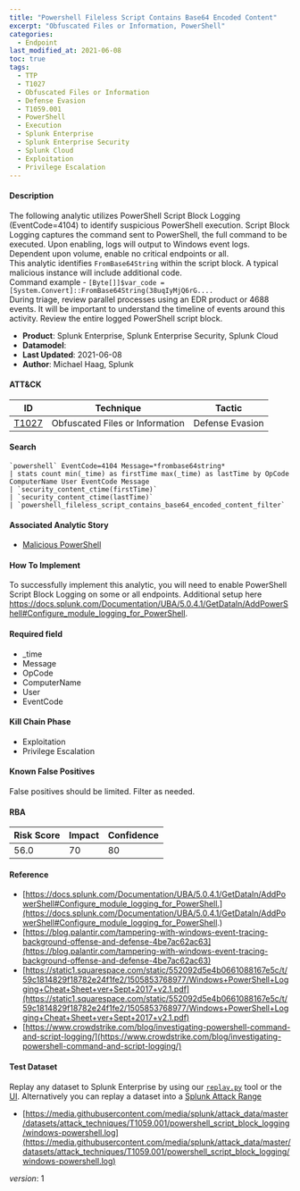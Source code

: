 ```yaml
---
title: "Powershell Fileless Script Contains Base64 Encoded Content"
excerpt: "Obfuscated Files or Information, PowerShell"
categories:
  - Endpoint
last_modified_at: 2021-06-08
toc: true
tags:
  - TTP
  - T1027
  - Obfuscated Files or Information
  - Defense Evasion
  - T1059.001
  - PowerShell
  - Execution
  - Splunk Enterprise
  - Splunk Enterprise Security
  - Splunk Cloud
  - Exploitation
  - Privilege Escalation
---
```




#### Description

The following analytic utilizes PowerShell Script Block Logging (EventCode=4104) to identify suspicious PowerShell execution. Script Block Logging captures the command sent to PowerShell, the full command to be executed. Upon enabling, logs will output to Windows event logs. Dependent upon volume, enable no critical endpoints or all. \
This analytic identifies `FromBase64String` within the script block. A typical malicious instance will include additional code. \
Command example - `[Byte[]]$var_code = [System.Convert]::FromBase64String(38uqIyMjQ6rG....` \
During triage, review parallel processes using an EDR product or 4688 events. It will be important to understand the timeline of events around this activity. Review the entire logged PowerShell script block.

- **Product**: Splunk Enterprise, Splunk Enterprise Security, Splunk Cloud
- **Datamodel**: 
- **Last Updated**: 2021-06-08
- **Author**: Michael Haag, Splunk


#### ATT&CK

| ID          | Technique   | Tactic       |
| ----------- | ----------- |--------------|
| [T1027](https://attack.mitre.org/techniques/T1027/) | Obfuscated Files or Information | Defense Evasion || [T1059.001](https://attack.mitre.org/techniques/T1059/001/) | PowerShell | Execution |


#### Search

```
`powershell` EventCode=4104 Message=*frombase64string* 
| stats count min(_time) as firstTime max(_time) as lastTime by OpCode ComputerName User EventCode Message 
| `security_content_ctime(firstTime)` 
| `security_content_ctime(lastTime)` 
| `powershell_fileless_script_contains_base64_encoded_content_filter`
```

#### Associated Analytic Story
* [Malicious PowerShell](_stories/malicious_powershell)


#### How To Implement
To successfully implement this analytic, you will need to enable PowerShell Script Block Logging on some or all endpoints. Additional setup here https://docs.splunk.com/Documentation/UBA/5.0.4.1/GetDataIn/AddPowerShell#Configure_module_logging_for_PowerShell.

#### Required field
* _time
* Message
* OpCode
* ComputerName
* User
* EventCode


#### Kill Chain Phase
* Exploitation
* Privilege Escalation


#### Known False Positives
False positives should be limited. Filter as needed.



#### RBA

| Risk Score  | Impact      | Confidence   |
| ----------- | ----------- |--------------|
| 56.0 | 70 | 80 |



#### Reference

* [https://docs.splunk.com/Documentation/UBA/5.0.4.1/GetDataIn/AddPowerShell#Configure_module_logging_for_PowerShell.](https://docs.splunk.com/Documentation/UBA/5.0.4.1/GetDataIn/AddPowerShell#Configure_module_logging_for_PowerShell.)
* [https://blog.palantir.com/tampering-with-windows-event-tracing-background-offense-and-defense-4be7ac62ac63](https://blog.palantir.com/tampering-with-windows-event-tracing-background-offense-and-defense-4be7ac62ac63)
* [https://static1.squarespace.com/static/552092d5e4b0661088167e5c/t/59c1814829f18782e24f1fe2/1505853768977/Windows+PowerShell+Logging+Cheat+Sheet+ver+Sept+2017+v2.1.pdf](https://static1.squarespace.com/static/552092d5e4b0661088167e5c/t/59c1814829f18782e24f1fe2/1505853768977/Windows+PowerShell+Logging+Cheat+Sheet+ver+Sept+2017+v2.1.pdf)
* [https://www.crowdstrike.com/blog/investigating-powershell-command-and-script-logging/](https://www.crowdstrike.com/blog/investigating-powershell-command-and-script-logging/)



#### Test Dataset
Replay any dataset to Splunk Enterprise by using our [`replay.py`](https://github.com/splunk/attack_data#using-replaypy) tool or the [UI](https://github.com/splunk/attack_data#using-ui).
Alternatively you can replay a dataset into a [Splunk Attack Range](https://github.com/splunk/attack_range#replay-dumps-into-attack-range-splunk-server)

* [https://media.githubusercontent.com/media/splunk/attack_data/master/datasets/attack_techniques/T1059.001/powershell_script_block_logging/windows-powershell.log](https://media.githubusercontent.com/media/splunk/attack_data/master/datasets/attack_techniques/T1059.001/powershell_script_block_logging/windows-powershell.log)


_version_: 1